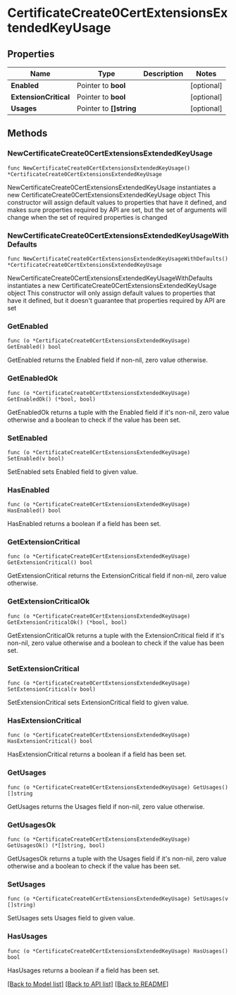 # CertificateCreate0CertExtensionsExtendedKeyUsage

## Properties

Name | Type | Description | Notes
------------ | ------------- | ------------- | -------------
**Enabled** | Pointer to **bool** |  | [optional] 
**ExtensionCritical** | Pointer to **bool** |  | [optional] 
**Usages** | Pointer to **[]string** |  | [optional] 

## Methods

### NewCertificateCreate0CertExtensionsExtendedKeyUsage

`func NewCertificateCreate0CertExtensionsExtendedKeyUsage() *CertificateCreate0CertExtensionsExtendedKeyUsage`

NewCertificateCreate0CertExtensionsExtendedKeyUsage instantiates a new CertificateCreate0CertExtensionsExtendedKeyUsage object
This constructor will assign default values to properties that have it defined,
and makes sure properties required by API are set, but the set of arguments
will change when the set of required properties is changed

### NewCertificateCreate0CertExtensionsExtendedKeyUsageWithDefaults

`func NewCertificateCreate0CertExtensionsExtendedKeyUsageWithDefaults() *CertificateCreate0CertExtensionsExtendedKeyUsage`

NewCertificateCreate0CertExtensionsExtendedKeyUsageWithDefaults instantiates a new CertificateCreate0CertExtensionsExtendedKeyUsage object
This constructor will only assign default values to properties that have it defined,
but it doesn't guarantee that properties required by API are set

### GetEnabled

`func (o *CertificateCreate0CertExtensionsExtendedKeyUsage) GetEnabled() bool`

GetEnabled returns the Enabled field if non-nil, zero value otherwise.

### GetEnabledOk

`func (o *CertificateCreate0CertExtensionsExtendedKeyUsage) GetEnabledOk() (*bool, bool)`

GetEnabledOk returns a tuple with the Enabled field if it's non-nil, zero value otherwise
and a boolean to check if the value has been set.

### SetEnabled

`func (o *CertificateCreate0CertExtensionsExtendedKeyUsage) SetEnabled(v bool)`

SetEnabled sets Enabled field to given value.

### HasEnabled

`func (o *CertificateCreate0CertExtensionsExtendedKeyUsage) HasEnabled() bool`

HasEnabled returns a boolean if a field has been set.

### GetExtensionCritical

`func (o *CertificateCreate0CertExtensionsExtendedKeyUsage) GetExtensionCritical() bool`

GetExtensionCritical returns the ExtensionCritical field if non-nil, zero value otherwise.

### GetExtensionCriticalOk

`func (o *CertificateCreate0CertExtensionsExtendedKeyUsage) GetExtensionCriticalOk() (*bool, bool)`

GetExtensionCriticalOk returns a tuple with the ExtensionCritical field if it's non-nil, zero value otherwise
and a boolean to check if the value has been set.

### SetExtensionCritical

`func (o *CertificateCreate0CertExtensionsExtendedKeyUsage) SetExtensionCritical(v bool)`

SetExtensionCritical sets ExtensionCritical field to given value.

### HasExtensionCritical

`func (o *CertificateCreate0CertExtensionsExtendedKeyUsage) HasExtensionCritical() bool`

HasExtensionCritical returns a boolean if a field has been set.

### GetUsages

`func (o *CertificateCreate0CertExtensionsExtendedKeyUsage) GetUsages() []string`

GetUsages returns the Usages field if non-nil, zero value otherwise.

### GetUsagesOk

`func (o *CertificateCreate0CertExtensionsExtendedKeyUsage) GetUsagesOk() (*[]string, bool)`

GetUsagesOk returns a tuple with the Usages field if it's non-nil, zero value otherwise
and a boolean to check if the value has been set.

### SetUsages

`func (o *CertificateCreate0CertExtensionsExtendedKeyUsage) SetUsages(v []string)`

SetUsages sets Usages field to given value.

### HasUsages

`func (o *CertificateCreate0CertExtensionsExtendedKeyUsage) HasUsages() bool`

HasUsages returns a boolean if a field has been set.


[[Back to Model list]](../README.md#documentation-for-models) [[Back to API list]](../README.md#documentation-for-api-endpoints) [[Back to README]](../README.md)


